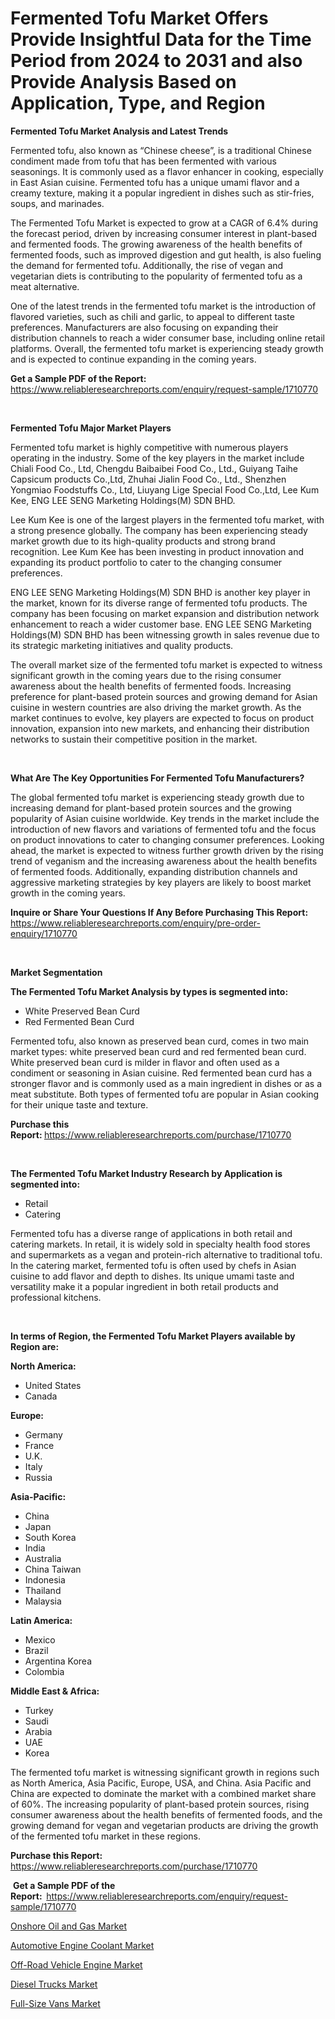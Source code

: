 <p><h1>Fermented Tofu Market Offers Provide Insightful Data for the Time Period from 2024 to 2031 and also Provide Analysis Based on Application, Type, and Region</h1></p><p><strong>Fermented Tofu Market Analysis and Latest Trends</strong></p>
<p><p>Fermented tofu, also known as “Chinese cheese”, is a traditional Chinese condiment made from tofu that has been fermented with various seasonings. It is commonly used as a flavor enhancer in cooking, especially in East Asian cuisine. Fermented tofu has a unique umami flavor and a creamy texture, making it a popular ingredient in dishes such as stir-fries, soups, and marinades.</p><p>The Fermented Tofu Market is expected to grow at a CAGR of 6.4% during the forecast period, driven by increasing consumer interest in plant-based and fermented foods. The growing awareness of the health benefits of fermented foods, such as improved digestion and gut health, is also fueling the demand for fermented tofu. Additionally, the rise of vegan and vegetarian diets is contributing to the popularity of fermented tofu as a meat alternative.</p><p>One of the latest trends in the fermented tofu market is the introduction of flavored varieties, such as chili and garlic, to appeal to different taste preferences. Manufacturers are also focusing on expanding their distribution channels to reach a wider consumer base, including online retail platforms. Overall, the fermented tofu market is experiencing steady growth and is expected to continue expanding in the coming years.</p></p>
<p><strong>Get a Sample PDF of the Report:&nbsp;</strong> <a href="https://www.reliableresearchreports.com/enquiry/request-sample/1710770">https://www.reliableresearchreports.com/enquiry/request-sample/1710770</a></p>
<p>&nbsp;</p>
<p><strong>Fermented Tofu Major Market Players</strong></p>
<p><p>Fermented tofu market is highly competitive with numerous players operating in the industry. Some of the key players in the market include Chiali Food Co., Ltd, Chengdu Baibaibei Food Co., Ltd., Guiyang Taihe Capsicum products Co.,Ltd, Zhuhai Jialin Food Co., Ltd., Shenzhen Yongmiao Foodstuffs Co., Ltd, Liuyang Lige Special Food Co.,Ltd, Lee Kum Kee, ENG LEE SENG Marketing Holdings(M) SDN BHD.</p><p>Lee Kum Kee is one of the largest players in the fermented tofu market, with a strong presence globally. The company has been experiencing steady market growth due to its high-quality products and strong brand recognition. Lee Kum Kee has been investing in product innovation and expanding its product portfolio to cater to the changing consumer preferences.</p><p>ENG LEE SENG Marketing Holdings(M) SDN BHD is another key player in the market, known for its diverse range of fermented tofu products. The company has been focusing on market expansion and distribution network enhancement to reach a wider customer base. ENG LEE SENG Marketing Holdings(M) SDN BHD has been witnessing growth in sales revenue due to its strategic marketing initiatives and quality products.</p><p>The overall market size of the fermented tofu market is expected to witness significant growth in the coming years due to the rising consumer awareness about the health benefits of fermented foods. Increasing preference for plant-based protein sources and growing demand for Asian cuisine in western countries are also driving the market growth. As the market continues to evolve, key players are expected to focus on product innovation, expansion into new markets, and enhancing their distribution networks to sustain their competitive position in the market.</p></p>
<p>&nbsp;</p>
<p><strong>What Are The Key Opportunities For Fermented Tofu Manufacturers?</strong></p>
<p><p>The global fermented tofu market is experiencing steady growth due to increasing demand for plant-based protein sources and the growing popularity of Asian cuisine worldwide. Key trends in the market include the introduction of new flavors and variations of fermented tofu and the focus on product innovations to cater to changing consumer preferences. Looking ahead, the market is expected to witness further growth driven by the rising trend of veganism and the increasing awareness about the health benefits of fermented foods. Additionally, expanding distribution channels and aggressive marketing strategies by key players are likely to boost market growth in the coming years.</p></p>
<p><strong>Inquire or Share Your Questions If Any Before Purchasing This Report:</strong> <a href="https://www.reliableresearchreports.com/enquiry/pre-order-enquiry/1710770">https://www.reliableresearchreports.com/enquiry/pre-order-enquiry/1710770</a></p>
<p>&nbsp;</p>
<p><strong>Market Segmentation</strong></p>
<p><strong>The Fermented Tofu Market Analysis by types is segmented into:</strong></p>
<p><ul><li>White Preserved Bean Curd</li><li>Red Fermented Bean Curd</li></ul></p>
<p><p>Fermented tofu, also known as preserved bean curd, comes in two main market types: white preserved bean curd and red fermented bean curd. White preserved bean curd is milder in flavor and often used as a condiment or seasoning in Asian cuisine. Red fermented bean curd has a stronger flavor and is commonly used as a main ingredient in dishes or as a meat substitute. Both types of fermented tofu are popular in Asian cooking for their unique taste and texture.</p></p>
<p><strong>Purchase this Report:&nbsp;</strong><a href="https://www.reliableresearchreports.com/purchase/1710770">https://www.reliableresearchreports.com/purchase/1710770</a></p>
<p>&nbsp;</p>
<p><strong>The Fermented Tofu Market Industry Research by Application is segmented into:</strong></p>
<p><ul><li>Retail</li><li>Catering</li></ul></p>
<p><p>Fermented tofu has a diverse range of applications in both retail and catering markets. In retail, it is widely sold in specialty health food stores and supermarkets as a vegan and protein-rich alternative to traditional tofu. In the catering market, fermented tofu is often used by chefs in Asian cuisine to add flavor and depth to dishes. Its unique umami taste and versatility make it a popular ingredient in both retail products and professional kitchens.</p></p>
<p>&nbsp;</p>
<p><strong>In terms of Region, the Fermented Tofu Market Players available by Region are:</strong></p>
<p>
    <p> <strong> North America: </strong>
        <ul>
            <li>United States</li>
            <li>Canada</li>
        </ul>
        </p> 
    <p> <strong> Europe: </strong>
        <ul>
            <li>Germany</li>
            <li>France</li>
            <li>U.K.</li>
            <li>Italy</li>
            <li>Russia</li>
        </ul>
        </p> 
    <p> <strong> Asia-Pacific: </strong>
        <ul>
            <li>China</li>
            <li>Japan</li>
            <li>South Korea</li>
            <li>India</li>
            <li>Australia</li>
            <li>China Taiwan</li>
            <li>Indonesia</li>
            <li>Thailand</li>
            <li>Malaysia</li>
        </ul>
        </p> 
    <p> <strong> Latin America: </strong>
        <ul>
            <li>Mexico</li>
            <li>Brazil</li>
            <li>Argentina Korea</li>
            <li>Colombia</li>
        </ul>
        </p> 
    <p> <strong> Middle East & Africa: </strong>
        <ul>
            <li>Turkey</li>
            <li>Saudi</li>
            <li>Arabia</li>
            <li>UAE</li>
            <li>Korea</li>
        </ul>
    </p>
    </p>
<p><p>The fermented tofu market is witnessing significant growth in regions such as North America, Asia Pacific, Europe, USA, and China. Asia Pacific and China are expected to dominate the market with a combined market share of 60%. The increasing popularity of plant-based protein sources, rising consumer awareness about the health benefits of fermented foods, and the growing demand for vegan and vegetarian products are driving the growth of the fermented tofu market in these regions.</p></p>
<p><strong>Purchase this Report: </strong><a href="https://www.reliableresearchreports.com/purchase/1710770">https://www.reliableresearchreports.com/purchase/1710770</a></p>
<p>&nbsp;<strong>Get a Sample PDF of the Report:&nbsp;&nbsp;</strong><a href="https://www.reliableresearchreports.com/enquiry/request-sample/1710770">https://www.reliableresearchreports.com/enquiry/request-sample/1710770</a></p>
<p><strong></strong></p>
<p><p><a href="https://github.com/pizolina/Market-Research-Report-List-3/blob/main/onshore-oil-and-gas-market.md">Onshore Oil and Gas Market</a></p><p><a href="https://github.com/moyahfrancoestellec51j635wcx/Market-Research-Report-List-1/blob/main/automotive-engine-coolant-market.md">Automotive Engine Coolant Market</a></p><p><a href="https://github.com/mharielmesa/Market-Research-Report-List-2/blob/main/off-road-vehicle-engine-market.md">Off-Road Vehicle Engine Market</a></p><p><a href="https://github.com/dringals/Market-Research-Report-List-3/blob/main/diesel-trucks-market.md">Diesel Trucks Market</a></p><p><a href="https://github.com/suaretopek9/Market-Research-Report-List-1/blob/main/full-size-vans-market.md">Full-Size Vans Market</a></p></p>